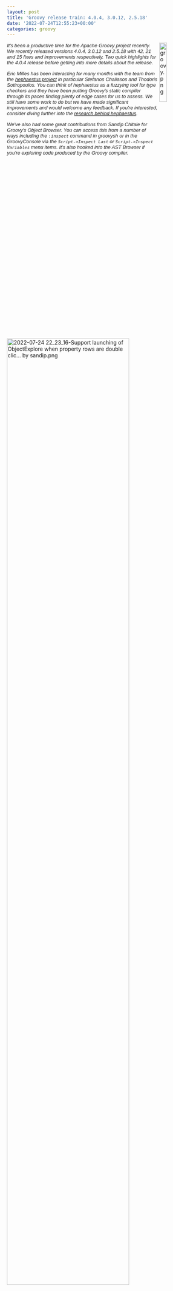 ```yaml
---
layout: post
title: 'Groovy release train: 4.0.4, 3.0.12, 2.5.18'
date: '2022-07-24T12:55:23+00:00'
categories: groovy
---
```

<p><img src="https://blogs.apache.org/groovy/mediaresource/c5ba5e59-737e-4ebf-91c9-08fa67dc8f70" align="right" style="width:20%;" alt="groovy.png"><span style="color: rgb(34, 34, 34); font-family: Arial, Helvetica, sans-serif; font-size: small;"><i>It's been a productive time for the Apache Groovy project recently. We recently released versions 4.0.4, 3.0.12 and 2.5.18 with 42, 21 and 15 fixes and improvements respectively. Two quick highlights for the 4.0.4 release before getting into more details about the release.</i></span></p>
<p><span style="color: rgb(34, 34, 34); font-family: Arial, Helvetica, sans-serif; font-size: small;"><i>Eric Milles has been interacting for many months with the team from the <a href="https://github.com/hephaestus-compiler-project/hephaestu" target="_blank">hephaestus project</a> in particular Stefanos Chaliasos and Thodoris Sotiropoulos. You can think of hephaestus as a fuzzying tool for type checkers and they have been putting Groovy's static compiler through its paces finding plenty of edge cases for us to assess. We still have some work to do but we have made significant improvements and would welcome any feedback. If you're interested, consider diving further into the <a href="https://pldi22.sigplan.org/details/pldi-2022-pldi/2/Finding-Typing-Compiler-Bug" target="_blank">research behind hephaestus</a>.</i></span></p>
<p><i style="color: rgb(34, 34, 34); font-family: Arial, Helvetica, sans-serif; font-size: small;">We've also had some great contributions from Sandip Chitale for Groovy's Object Browser. You can access this from a number of ways including the <code>:inspect</code> command in groovysh or in the GroovyConsole via the <code>Script-&gt;Inspect Last</code> or <code>Script-&gt;Inspect Variables</code> menu items. It's also hooked into the AST Browser if you're exploring code produced by the Groovy compiler.</i></p><p><img src="https://blogs.apache.org/groovy/mediaresource/d4be7ce2-a2ce-46c3-9ce7-7b0a23271e55" style="width:80%;" alt="2022-07-24 22_23_16-Support launching of ObjectExplore when property rows are double clic… by sandip.png"></p><p><i style="color: rgb(34, 34, 34); font-family: Arial, Helvetica, sans-serif; font-size: small;">Please find more details about the 4.0.4 release below.</i><br></p>
<p></p><hr><p></p><p><span style="color: rgb(34, 34, 34); font-family: Arial, Helvetica, sans-serif; font-size: small;">Dear community,</span><br></p><p><br style="color: rgb(34, 34, 34); font-family: Arial, Helvetica, sans-serif; font-size: small;"><span style="color: rgb(34, 34, 34); font-family: Arial, Helvetica, sans-serif; font-size: small;">The Apache Groovy team is pleased to announce version 4.0.4 of Apache Groovy.</span><br style="color: rgb(34, 34, 34); font-family: Arial, Helvetica, sans-serif; font-size: small;"><span style="color: rgb(34, 34, 34); font-family: Arial, Helvetica, sans-serif; font-size: small;">Apache Groovy is a multi-faceted programming language for the JVM.</span><br style="color: rgb(34, 34, 34); font-family: Arial, Helvetica, sans-serif; font-size: small;"><span style="color: rgb(34, 34, 34); font-family: Arial, Helvetica, sans-serif; font-size: small;">Further details can be found at the&nbsp;</span><a href="https://groovy.apache.org/" rel="noreferrer" target="_blank" data-saferedirecturl="https://www.google.com/url?q=https://groovy.apache.org&amp;source=gmail&amp;ust=1658749889773000&amp;usg=AOvVaw3UeIEh4xUbnaxsJtohTkbG" style="color: rgb(17, 85, 204); font-family: Arial, Helvetica, sans-serif; font-size: small; background-color: rgb(255, 255, 255);">https://groovy.apache.org</a><span style="color: rgb(34, 34, 34); font-family: Arial, Helvetica, sans-serif; font-size: small;">&nbsp;website.</span><br style="color: rgb(34, 34, 34); font-family: Arial, Helvetica, sans-serif; font-size: small;"><br style="color: rgb(34, 34, 34); font-family: Arial, Helvetica, sans-serif; font-size: small;"><span style="color: rgb(34, 34, 34); font-family: Arial, Helvetica, sans-serif; font-size: small;">This release is a maintenance release of the GROOVY_4_0_X branch.</span><br style="color: rgb(34, 34, 34); font-family: Arial, Helvetica, sans-serif; font-size: small;"><span style="color: rgb(34, 34, 34); font-family: Arial, Helvetica, sans-serif; font-size: small;">It is strongly encouraged that all users using prior</span><br style="color: rgb(34, 34, 34); font-family: Arial, Helvetica, sans-serif; font-size: small;"><span style="color: rgb(34, 34, 34); font-family: Arial, Helvetica, sans-serif; font-size: small;">versions on this branch upgrade to this version.</span><br style="color: rgb(34, 34, 34); font-family: Arial, Helvetica, sans-serif; font-size: small;"><br style="color: rgb(34, 34, 34); font-family: Arial, Helvetica, sans-serif; font-size: small;"><span style="color: rgb(34, 34, 34); font-family: Arial, Helvetica, sans-serif; font-size: small;">This release includes 42 bug fixes/improvements as outlined in the changelog:</span><br style="color: rgb(34, 34, 34); font-family: Arial, Helvetica, sans-serif; font-size: small;"><a href="https://issues.apache.org/jira/secure/ReleaseNote.jspa?projectId=12318123&amp;version=12351811" rel="noreferrer" target="_blank" data-saferedirecturl="https://www.google.com/url?q=https://issues.apache.org/jira/secure/ReleaseNote.jspa?projectId%3D12318123%26version%3D12351811&amp;source=gmail&amp;ust=1658749889773000&amp;usg=AOvVaw39ifZIVrnkdH8j5f1luhp8" style="color: rgb(17, 85, 204); font-family: Arial, Helvetica, sans-serif; font-size: small; background-color: rgb(255, 255, 255);">https://issues.apache.org/jira<wbr>/secure/ReleaseNote.jspa?proje<wbr>ctId=12318123&amp;version=12351811</a><br style="color: rgb(34, 34, 34); font-family: Arial, Helvetica, sans-serif; font-size: small;"><br style="color: rgb(34, 34, 34); font-family: Arial, Helvetica, sans-serif; font-size: small;"><span style="color: rgb(34, 34, 34); font-family: Arial, Helvetica, sans-serif; font-size: small;">Sources, convenience binaries, downloadable documentation and an SDK</span><br style="color: rgb(34, 34, 34); font-family: Arial, Helvetica, sans-serif; font-size: small;"><span style="color: rgb(34, 34, 34); font-family: Arial, Helvetica, sans-serif; font-size: small;">bundle can be found at:&nbsp;</span><a href="https://groovy.apache.org/download.html" rel="noreferrer" target="_blank" data-saferedirecturl="https://www.google.com/url?q=https://groovy.apache.org/download.html&amp;source=gmail&amp;ust=1658749889773000&amp;usg=AOvVaw1oyeY2KvINmi4bJ7q7mdV9" style="color: rgb(17, 85, 204); font-family: Arial, Helvetica, sans-serif; font-size: small; background-color: rgb(255, 255, 255);">https://groovy.apache.org/down<wbr>load.html</a><br style="color: rgb(34, 34, 34); font-family: Arial, Helvetica, sans-serif; font-size: small;"><span style="color: rgb(34, 34, 34); font-family: Arial, Helvetica, sans-serif; font-size: small;">We recommend you verify your installation using the information on that page.</span><br style="color: rgb(34, 34, 34); font-family: Arial, Helvetica, sans-serif; font-size: small;"><br style="color: rgb(34, 34, 34); font-family: Arial, Helvetica, sans-serif; font-size: small;"><span style="color: rgb(34, 34, 34); font-family: Arial, Helvetica, sans-serif; font-size: small;">Jars are also available within the major binary repositories.</span><br style="color: rgb(34, 34, 34); font-family: Arial, Helvetica, sans-serif; font-size: small;"><br style="color: rgb(34, 34, 34); font-family: Arial, Helvetica, sans-serif; font-size: small;"><span style="color: rgb(34, 34, 34); font-family: Arial, Helvetica, sans-serif; font-size: small;">We welcome your help and feedback and in particular want</span><br style="color: rgb(34, 34, 34); font-family: Arial, Helvetica, sans-serif; font-size: small;"><span style="color: rgb(34, 34, 34); font-family: Arial, Helvetica, sans-serif; font-size: small;">to thank everyone who contributed to this release.</span><br style="color: rgb(34, 34, 34); font-family: Arial, Helvetica, sans-serif; font-size: small;"><br style="color: rgb(34, 34, 34); font-family: Arial, Helvetica, sans-serif; font-size: small;"><span style="color: rgb(34, 34, 34); font-family: Arial, Helvetica, sans-serif; font-size: small;">For more information on how to report problems, and to get involved,</span><br style="color: rgb(34, 34, 34); font-family: Arial, Helvetica, sans-serif; font-size: small;"><span style="color: rgb(34, 34, 34); font-family: Arial, Helvetica, sans-serif; font-size: small;">visit the project website at&nbsp;</span><a href="https://groovy.apache.org/" rel="noreferrer" target="_blank" data-saferedirecturl="https://www.google.com/url?q=https://groovy.apache.org/&amp;source=gmail&amp;ust=1658749889773000&amp;usg=AOvVaw3YY__pL01OagCmhDprLRMJ" style="color: rgb(17, 85, 204); font-family: Arial, Helvetica, sans-serif; font-size: small; background-color: rgb(255, 255, 255);">https://groovy.apache.org/</a><br style="color: rgb(34, 34, 34); font-family: Arial, Helvetica, sans-serif; font-size: small;"><br style="color: rgb(34, 34, 34); font-family: Arial, Helvetica, sans-serif; font-size: small;"><span style="color: rgb(34, 34, 34); font-family: Arial, Helvetica, sans-serif; font-size: small;">Best regards,</span><br style="color: rgb(34, 34, 34); font-family: Arial, Helvetica, sans-serif; font-size: small;"><br style="color: rgb(34, 34, 34); font-family: Arial, Helvetica, sans-serif; font-size: small;"><span style="color: rgb(34, 34, 34); font-family: Arial, Helvetica, sans-serif; font-size: small;">The Apache Groovy team.</span></p><p><span style="color: rgb(34, 34, 34); font-family: Arial, Helvetica, sans-serif; font-size: small;"><br></span><br></p>
